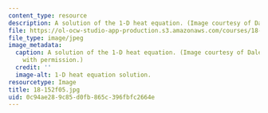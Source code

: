 ```yaml
---
content_type: resource
description: A solution of the 1-D heat equation. (Image courtesy of Dale Winter.)
file: https://ol-ocw-studio-app-production.s3.amazonaws.com/courses/18-152-introduction-to-partial-differential-equations-fall-2005/0c94ae289c85d0fb865c396fbfc2664e_18-152f05.jpg
file_type: image/jpeg
image_metadata:
  caption: A solution of the 1-D heat equation. (Image courtesy of Dale Winter. Used
    with permission.)
  credit: ''
  image-alt: 1-D heat equation solution.
resourcetype: Image
title: 18-152f05.jpg
uid: 0c94ae28-9c85-d0fb-865c-396fbfc2664e
---
```

